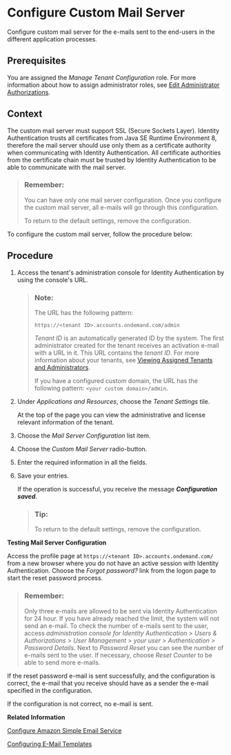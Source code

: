 <!-- loio56cab62fe326483b83a64271f60fef0b -->

# Configure Custom Mail Server

Configure custom mail server for the e-mails sent to the end-users in the different application processes.



<a name="loio56cab62fe326483b83a64271f60fef0b__prereq_nht_ncc_ffb"/>

## Prerequisites

You are assigned the *Manage Tenant Configuration* role. For more information about how to assign administrator roles, see [Edit Administrator Authorizations](edit-administrator-authorizations-86ee374.md).



## Context

The custom mail server must support SSL \(Secure Sockets Layer\). Identity Authentication trusts all certificates from Java SE Runtime Environment 8, therefore the mail server should use only them as a certificate authority when communicating with Identity Authentication. All certificate authorities from the certificate chain must be trusted by Identity Authentication to be able to communicate with the mail server.

> ### Remember:  
> You can have only one mail server configuration. Once you configure the custom mail server, all e-mails will go through this configuration.
> 
> To return to the default settings, remove the configuration.

To configure the custom mail server, follow the procedure below:



## Procedure

1.  Access the tenant's administration console for Identity Authentication by using the console's URL.

    > ### Note:  
    > The URL has the following pattern:
    > 
    > `https://<tenant ID>.accounts.ondemand.com/admin`
    > 
    > *Tenant ID* is an automatically generated ID by the system. The first administrator created for the tenant receives an activation e-mail with a URL in it. This URL contains the *tenant ID*. For more information about your tenants, see [Viewing Assigned Tenants and Administrators](../viewing-assigned-tenants-and-administrators-f56e6f2.md).
    > 
    > If you have a configured custom domain, the URL has the following pattern: `<your custom domain>/admin`.

2.  Under *Applications and Resources*, choose the *Tenant Settings* tile.

    At the top of the page you can view the administrative and license relevant information of the tenant.

3.  Choose the *Mail Server Configuration* list item.

4.  Choose the *Custom Mail Server* radio-button.

5.  Enter the required information in all the fields.

6.  Save your entries.

    If the operation is successful, you receive the message ***Configuration saved***.

    > ### Tip:  
    > To return to the default settings, remove the configuration.




**Testing Mail Server Configuration**

Access the profile page at `https://<tenant ID>.accounts.ondemand.com/` from a new browser where you do not have an active session with Identity Authentication. Choose the *Forgot password?* link from the logon page to start the reset password process.

> ### Remember:  
> Only three e-mails are allowed to be sent via Identity Authentication for 24 hour. If you have already reached the limit, the system will not send an e-mail. To check the number of e-mails sent to the user, access *administration console for Identity Authentication* \> *Users & Authorizations* \> *User Management* \> *your user* \> *Authentication* \> *Password Details*. Next to *Password Reset* you can see the number of e-mails sent to the user. If necessary, choose *Reset Counter* to be able to send more e-mails.

If the reset password e-mail is sent successfully, and the configuration is correct, the e-mail that you receive should have as a sender the e-mail specified in the configuration.

If the configuration is not correct, no e-mail is sent.

**Related Information**  


[Configure Amazon Simple Email Service](configure-amazon-simple-email-service-9153d6e.md "Configure mail server for the e-mails sent to the end users in the different application processes.")

[Configuring E-Mail Templates](configuring-e-mail-templates-b2afbcd.md "Tenant administrators can use the default or a custom e-mail template set for the application processes.")

